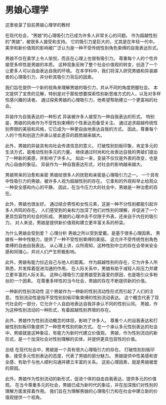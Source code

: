 # 男娘心理学
这里收录了目前男娘心理学的教材

在现代社会，“男娘”的心理吸引力已成为许多人非常关心的问题。 作为超越性别的“男娘”，被很多人接受和支持。 它的吸引力是巨大的，尤其是在年轻一代中。 美学和新价值观的影响被广泛认为是一种不受传统性别角色束缚的自我表达形式。

男娘不仅在美学上令人愉悦，而且在心理上也很有吸引力。 尊重每个人的个性并接受多样性是男娘的本质。 这种现象反映了整个社会价值观的转变，创造了一个让更多人可以自由表达自我的环境。 在本学科中，我们将深入研究男娘和异装癖者的心理吸引力，并分析其吸引力背后的因素。

我们旨在提供一个新的视角来理解男娘的吸引力，并从不同的角度把握社会。 本文提供了宝贵的见解，特别是对于那些想要探索性别新思维方式的人，以及对多样性感兴趣的读者。 通过探索男娘的心理吸引力，他希望帮助建立一个更富裕的社会。

异装作为自我表达的一种形式
异装被许多人接受为一种自我表达的形式。 特别是，男娘的风格作为不受性别束缚的个性表达而备受关注。 通过追求超越传统性别界限的美丽和风格，它已成为一种更自由地表达自我的方式。 因此，尊重每个人的个性和创造力并承认彼此差异的趋势越来越大。

此外，男娘的异装具有向社会传递信息的意义。 打破性别刻板印象，肯定多元的生活方式，是推动性别多元的力量。 继续通过时尚和化妆表达自我的男娘们提出了一种新的美感，并影响了许多人。 如此一来，变装不仅仅是外表的改变，也是内心自由的象征。 异装作为一种自我表达形式，对社会的影响越来越大。

 

男娘带来的治愈和亲密
男娘给很多人的抚慰和亲密是心理吸引力之一。 一个具有中性吸引力的男娘，被许多人视为超越性别的存在。 它柔和的外观和举止给观众一种安全感和内心的平静。 因此，在当今压力大的社会中，男娘是一种治愈的存在。

此外，男娘也很友好。 通过结合男性和女性元素，这是一种不分性别都能引起许多人共鸣的存在。 人们感受到的亲和力加深了他们对性别的理解，并促进了一个更具包容性的社会的形成。 男娘的心理冲击不仅限于外表，还来自于内在的吸引力。 对人来说，男娘是提供新价值观和建立更丰富关系的桥梁。


为什么男娘会受到爱？ 心理分析
男娘之所以受到爱戴，是基于很多心理因素。 男娘有一种中性魅力，提供了一种不受性别束缚的美丽。 这允许不受传统性别角色束缚的自由自我表达。 从心理上讲，众所周知，这种性别中立的存在会带来安全感和同理心，并对人们产生积极影响。

此外，男娘有能力拉近自己与他人的距离。 作为超越性别的存在，它为许多人所熟悉，并发挥着促进沟通的作用。 在人际关系中，男娘有助于减轻人际压力并建立更丰富的人际关系。 这种心理吸引力是男娘受到喜爱的原因，也是吸引众多粉丝的一个因素。 在尊重多样性的当今社会，男娘的存在不断提供新的价值。

 

一种新的性别流动性
这个男娘作为一种新的性别流动性形式而引起了人们的注意。 性别流动性是指不受性别刻板印象束缚的性别流动表达。 这个概念代表了现代社会的一部分，它允许个人自由地表达自我并承认不同的性别认同。 男娘，作为这种性别流动的一种形式，有着超越性别界限的存在。

此外，男娘作为性别流动概念的体现，影响了许多人。 尊重个人的自我表达和打破性别刻板印象提供了一种思考性别的新方式。 在一个承认多元性别表达的社会中，男娘就是这种象征，有能力为新时代建立价值观。 男娘，作为性别流动的新形式，是一个加深社会对性别理解的实体，并提供更具包容性的价值。

 

总结
在现代社会中，男娘是一个具有很大心理吸引力的存在。 打破性别刻板印象、接受多元性别表达的态度，代表了男娘的部分魅力。 男娘提供中性美感和安全感，有助于与他人顺利沟通并建立丰富的关系。 这些心理因素，就是男娘被爱的原因。

此外，男娘作为性别流动的新形式，促进个体的自由自我表达，提供多元的价值观。 在当今尊重多元的社会，男娘已成为新时代的象征，并在加深我们对性别的理解方面发挥着作用。 我们旨在为理解男娘的心理吸引力和在社会中建立新的价值观提供一个视角。



